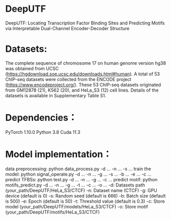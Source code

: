 # DeepUTF
DeepUTF: Locating Transcription Factor Binding Sites and Predicting Motifs via Interpretable Dual-Channel Encoder-Decoder Structure
# Datasets:
The complete sequence of chromosome 17 on human genome version hg38 was obtained from UCSC (https://hgdownload.soe.ucsc.edu/downloads.html#human). A total of 53 ChIP-seq datasets were collected from the ENCODE project (https://www.encodeproject.org/). These 53 ChIP-seq datasets originated from GM12878 (21), K562 (20), and HeLa_S3 (12) cell lines. Details of the datasets is available in Supplementary Table S1.
# Dependencies：
PyTorch 1.10.0
Python 3.8
Cuda 11.3
# Model implementation：
data preprocessing: python data_process.py -d … -n … -s …
train the model: python signal_operate.py -d … -n … -g … -s … -b … -e … -c …
predict TFBSs: python test.py -d … -n … -g … -c …
predict motif: python motifs_predict.py -d … -n … -g … -t … -c … -o …
-d: Datasets path (your_path/DeepUTF/HeLa_S3/CTCF)
-n: Dataset name (CTCF)
-g: GPU device (default is 0)
-s: Random seed (default is 666)
-b: Batch size (default is 500)
-e: Epoch (default is 50)
-t: Threshold value (default is 0.3)
-c: Store model (your_path/DeepUTF/models/HeLa_S3/CTCF)
-o: Store motif (your_path/DeepUTF/motifs/HeLa_S3/CTCF)
